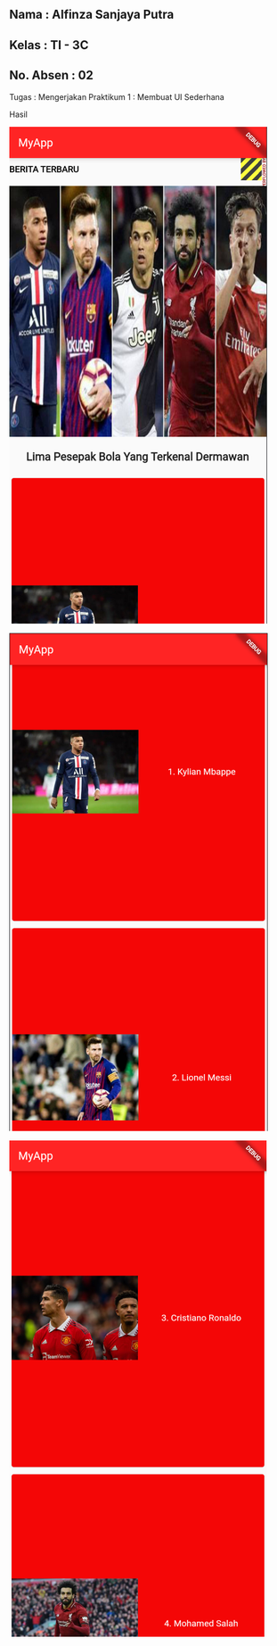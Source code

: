 ## Nama      : Alfinza Sanjaya Putra
## Kelas     : TI - 3C
## No. Absen : 02

Tugas : Mengerjakan Praktikum 1 : Membuat UI Sederhana

Hasil

![Screenshot](images/01.png)

![Screenshot](images/02.png)

![Screenshot](images/03.png)
